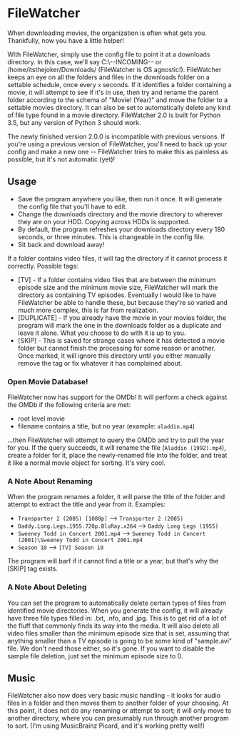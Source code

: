 # FileWatcher
When downloading movies, the organization is often what gets you. Thankfully, now you have a little helper!

With FileWatcher, simply use the config file to point it at a downloads directory. In this case, we'll say C:\\--INCOMING-- or /home/itsthejoker/Downloads/ (FileWatcher is OS agnostic!). FileWatcher keeps an eye on all the folders and files in the downloads folder on a settable schedule, once every `x` seconds. If it identifies a folder containing a movie, it will attempt to see if it's in use, then try and rename the parent folder according to the schema of "Movie! (Year)" and move the folder to a settable movies directory. It can also be set to automatically delete any kind of file type found in a movie directory. FileWatcher 2.0 is built for Python 3.5, but any version of Python 3 should work.

The newly finished version 2.0.0 is incompatible with previous versions. If you're using a previous version of FileWatcher, you'll need to back up your config and make a new one -- FileWatcher tries to make this as painless as possible, but it's not automatic (yet)!

## Usage
* Save the program anywhere you like, then run it once. It will generate the config file that you'll have to edit.
* Change the downloads directory and the movie directory to wherever they are on your HDD. Copying across HDDs is supported.
* By default, the program refreshes your downloads directory every 180 seconds, or three minutes. This is changeable in the config file.
* Sit back and download away!

If a folder contains video files, it will tag the directory if it cannot process it correctly. Possible tags:
* [TV] - If a folder contains video files that are between the minimum episode size and the minimum movie size, FileWatcher will mark the directory as containing TV episodes. Eventually I would like to have FileWatcher be able to handle these, but because they're so varied and much more complex, this is far from realization.
* [DUPLICATE] - If you already have the movie in your movies folder, the program will mark the one in the downloads folder as a duplicate and leave it alone. What you choose to do with it is up to you.
* [SKIP] - This is saved for strange cases where it has detected a movie folder but cannot finish the processing for some reason or another. Once marked, it will ignore this directory until you either manually remove the tag or fix whatever it has complained about.

### Open Movie Database!
FileWatcher now has support for the OMDb! It will perform a check against the OMDb if the following criteria are met:

* root level movie
* filename contains a title, but no year (example: `aladdin.mp4`)

...then FileWatcher will attempt to query the OMDb and try to pull the year for you. If the query succeeds, it will rename the file (`Aladdin (1992).mp4`), create a folder for it, place the newly-renamed file into the folder, and treat it like a normal movie object for sorting. It's very cool.

### A Note About Renaming
When the program renames a folder, it will parse the title of the folder and attempt to extract the title and year from it. Examples:
* `Transporter 2 (2005) [1080p]` --> `Transporter 2 (2005)`
* `Daddy.Long.Legs.1955.720p.BluRay.x264` --> `Daddy Long Legs (1955)`
* `Sweeney Todd in Concert 2001.mp4` --> `Sweeney Todd in Concert (2001)\Sweeney Todd in Concert 2001.mp4`
* `Season 10` --> `[TV] Season 10`

The program will barf if it cannot find a title or a year, but that's why the [SKIP] tag exists.

### A Note About Deleting
You can set the program to automatically delete certain types of files from identified movie directories. When you generate the config, it will already have three file types filled in: .txt, .nfo, and .jpg. This is to get rid of a lot of the fluff that commonly finds its way into the media. It will also delete all video files smaller than the minimum episode size that is set, assuming that anything smaller than a TV episode is going to be some kind of "sample.avi" file. We don't need those either, so it's gone. If you want to disable the sample file deletion, just set the minimum episode size to 0.

## Music
FileWatcher also now does very basic music handling - it looks for audio files in a folder and then moves them to another folder of your choosing. At this point, it does not do any renaming or attempt to sort; it will only move to another directory, where you can presumably run through another program to sort. (I'm using MusicBrainz Picard, and it's working pretty well!)
